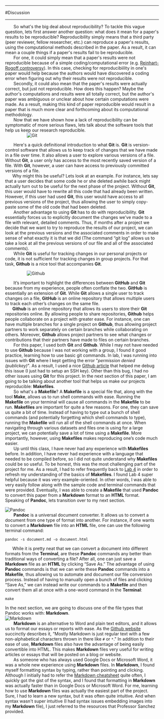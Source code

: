 ***
#Discussion
***
&nbsp;&nbsp;&nbsp;&nbsp;&nbsp;&nbsp; 
So what's the big deal about reproducibility? To tackle this vague question, lets first answer another question: what does it mean for a paper's results to be reproducible? Reproducibility simply means that a third party (peer reviewer, fellow researcher, etc.) can reproduce a paper's results, using the computational methods described in the paper. As a result, it can mean a couple things if a paper's results fail to be reproducible.  
&nbsp;&nbsp;&nbsp;&nbsp;&nbsp;&nbsp; For one, it could simply mean that a paper's results were not reproducible because of a simple coding/computational error (e.g. [Reinhart-Rogoff controversy](https://en.wikipedia.org/wiki/Growth_in_a_Time_of_Debt)). In this case, checking for reproducibiility in one's paper would help because the authors would have discovered a coding error when figuring out why their results were not reproducible.  
&nbsp;&nbsp;&nbsp;&nbsp;&nbsp;&nbsp; Secondly, it could also mean that the paper's results were actually correct, but just not reproducible. How does this happen? Maybe the author's computations and results were all totally correct, but the author's paper was ambiguous or unclear about how certain computations were made. As a result, making this kind of paper reproducible would result in a paper that is much more clear and forthcoming about its computational methodology.  
&nbsp;&nbsp;&nbsp;&nbsp;&nbsp;&nbsp; Now that we have shown how a lack of reproducibility can be symptomatic of more serious flaws, lets talk about the software tools that help us keep our research reproducible.  
&nbsp;&nbsp;&nbsp;&nbsp;&nbsp;&nbsp;&nbsp;&nbsp;&nbsp;&nbsp;&nbsp;&nbsp;&nbsp;&nbsp;&nbsp;&nbsp;&nbsp;&nbsp;![Git](https://raw.githubusercontent.com/ucb-stat159/stat159-fall-2016/master/projects/proj01/images/git-logo.png)

&nbsp;&nbsp;&nbsp;&nbsp;&nbsp;&nbsp; Here's a quick definitional introduction to what **Git** is. **Git** is version-control software that allows us to keep track of changes that we have made in a file over time. It also allows a user to explore various versions of a file. Without **Git**, a user only has access to the most recently saved version of a file. With **Git**, however, a user can have access to previously committed versions of a file.  
&nbsp;&nbsp;&nbsp;&nbsp;&nbsp;&nbsp;Why might this be useful? Lets look at an example. For instance, lets say that a user decides that some code he or she deleted awhile back might actually turn out to be useful for the next phase of the project. Without **Git**, this user would have to rewrite all this code that had already been written. However, if this user had used **Git**, this user would have access to all previous versions of the project, thus allowing the user to simply copy-paste some of the old code that had been deleted.  
&nbsp;&nbsp;&nbsp;&nbsp;&nbsp;&nbsp; Another advantage to using **Git** has to do with reproducibility. **Git** essentially forces us to explicitly document the changes we’ve made to a file with relevant, detailed comments. Thus, if months after a project we decide that we want to try to reproduce the results of our project, we can look at the previous versions and the associated comments in order to make sense of what exactly it is that we did (The command “git log” allows us to take a look at all the previous versions of our file and all of the associated comments).  
&nbsp;&nbsp;&nbsp;&nbsp;&nbsp;&nbsp; While **Git** is useful for tracking changes in our personal projects or code, it is not sufficient for tracking changes in group projects. For that task, **Github** is a nice tool that accompanies **Git**. 

&nbsp;&nbsp;&nbsp;&nbsp;&nbsp;&nbsp;&nbsp;&nbsp;&nbsp;&nbsp;&nbsp;&nbsp;&nbsp;&nbsp;&nbsp;&nbsp;&nbsp;&nbsp;![Github](https://raw.githubusercontent.com/ucb-stat159/stat159-fall-2016/master/projects/proj01/images/github-logo.png)

&nbsp;&nbsp;&nbsp;&nbsp;&nbsp;&nbsp; It’s important to highlight the differences between **GitHub** and **Git** because from my experience, people often conflate the two. **GitHub** is essentially an extension of **Git**. While **Git** allows a single user to track changes on a file, **GitHub** is an online repository that allows multiple users to track each other’s changes on the same file.  
&nbsp;&nbsp;&nbsp;&nbsp;&nbsp;&nbsp;**Github** is an online repository that allows its users to store their **Git** repositories online. By allowing people to share repositories, **Github** helps people collaborate on a project with greater ease. For instance, one can have multiple branches for a single project on **Github**, thus allowing project partners to work separately on certain branches while collaborating on others. Moreover, **Github** allows project partners to see what changes or contributions that their partners have made to files on certain branches.  
&nbsp;&nbsp;&nbsp;&nbsp;&nbsp;&nbsp; For this paper, I used both **Git** and **Github**. While I may not have needed to use **Github** because I was not working with a group, I found it good practice, learning how to use basic git commands. In lab, I was running into issues with **Git** where I kept getting the error "*permission denied (publickey)*". As a result, I used a nice [Github article](https://help.github.com/articles/error-permission-denied-publickey/) that helped me debug this issue (I just had to setup an SSH key). Other than this bug, I had no other issues using **Git** for this project. In the next section of this paper, I am going to be talking about another tool that helps us make our projects reproducible: **Makefiles**.  
&nbsp;&nbsp;&nbsp;&nbsp;&nbsp;&nbsp; So what's a **Makefile**? A **Makefile** is a special file that, along with the tool **Make**, allows us to run shell commands with ease. Running the **Makefile** on your terminal will cause all commands in the **Makefile** to be run. **Makefiles** are important for quite a few reasons. For one, they can save us quite a bit of time. Instead of having to type out a bunch of shell commands (and potentially forgetting which shell commands to type), running the **Makefile** will run all of the shell commands at once. When navigating through various datasets and files one is using for a large project, we can potentially save a lot of time using a **Makefile**. More importantly, however, using **Makefiles** makes reproducing one’s code much easier.  
&nbsp;&nbsp;&nbsp;&nbsp;&nbsp;&nbsp; Up until this class, I have never had any experience with **Makefiles** before. In addition, I have never had experience with a language that needed to be compiled before, so I did not quite understand why **Makefiles** could be so useful. To be honest, this was the most challenging part of the project for me. As a result, I had to refer frequently back to [Lab 4](http://www.cirosantilli.com/markdown-style-guide/) in order to refresh my understanding of the basics of **Makefiles**. I found Lab 4 super helpful because it was very example-oriented. In other words, I was able to very easily follow along with the sample code and terminal commands that were provided. Eventually, I was able to create a **Makefile** that used **Pandoc** to convert this paper from a **Markdown** format to an **HTML** format.  Speaking of **Pandoc**, lets transition over to my next section. 

![Pandoc](https://raw.githubusercontent.com/ucb-stat159/stat159-fall-2016/master/projects/proj01/images/pandoc-logo.png)  
&nbsp;&nbsp;&nbsp;&nbsp;&nbsp;&nbsp; **Pandoc** is a universal document converter. It allows us to convert a document from one type of format into another. For instance, if one wants to convert a **Markdown** file into an **HTML** file, one can use the following terminal command:    

	pandoc -s document.md -o document.html  
&nbsp;&nbsp;&nbsp;&nbsp;&nbsp;&nbsp;While it is pretty neat that we can convert a document into different formats from the **Terminal**, are these **Pandoc** commands any better than traditional ways of converting a file?  After all, one can just save a **Markdown** file as an **HTML** by clicking “Save As.” The advantage of using **Pandoc** commands is that we can write these **Pandoc** commands into a **Makefile**, thus allowing us to automate and document our file conversion process. Instead of having to manually open a bunch of files and clicking “Save As,” we can instead write our commands to a **Makefile** and then convert them all at once with a one-word command in the **Terminal**:  

	make  
In the next section, we are going to discuss one of the file types that Pandoc works with: **Markdown**.  
![Markdown](https://raw.githubusercontent.com/ucb-stat159/stat159-fall-2016/master/projects/proj01/images/markdown-logo.png)  
&nbsp;&nbsp;&nbsp;&nbsp;&nbsp;&nbsp; **Markdown** is an alternative to Word and plain text editors, and it allows us to format our essays or reports with ease. As the [Github website](https://guides.github.com/features/mastering-markdown/) succinctly describes it, “Mostly Markdown is just regular text with a few non-alphabetical characters thrown in there like  `#` or `*`." In addition to their ease of use, **Markdown** files  also have the advantage of being easily convertible into HTML. This makes **Markdown** files very useful for writing articles or essays that will be posted on a blog or website.  
&nbsp;&nbsp;&nbsp;&nbsp;&nbsp;&nbsp; As someone who has always used Google Docs or Microsoft Word, it was a whole new experience using **Markdown** files. In **Markdown**, I found myself formatting syntax by typing, rather than pointing and clicking. Although I initially had to refer the [Markdown cheatsheet](https://github.com/adam-p/markdown-here/wiki/Markdown-Cheatsheet#code) quite often, I quickly got the gist of the syntax, and I found that formatting in **Markdown** was actually faster than in Google Docs or Microsoft Word. For me, learning how to use **Markdown** files was actually the easiest part of the project. Sure, I had to learn a new syntax, but it was often quite intuitive. And when syntax wasn't super intuitive (I had syntax issues embedding images into my **Markdown** file), I just referred to the resources that Professor Sanchez provided. 


